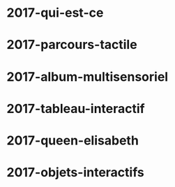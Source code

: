# 2017-qui-est-ce
# 2017-parcours-tactile
# 2017-album-multisensoriel
# 2017-tableau-interactif
# 2017-queen-elisabeth
# 2017-objets-interactifs
